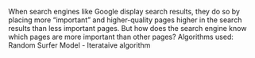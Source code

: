 When search engines like Google display search results, they do so by placing more “important” and higher-quality pages higher in the search results than less important pages. But how does the search engine know which pages are more important than other pages?
Algorithms used: Random Surfer Model - Iterataive algorithm